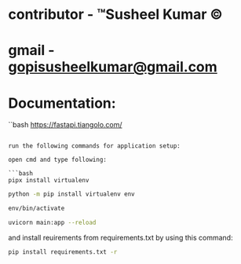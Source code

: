 # contributor - ™Susheel Kumar ©

# gmail - gopisusheelkumar@gmail.com

# Documentation:

``bash
https://fastapi.tiangolo.com/
```

run the following commands for application setup:

open cmd and type following:

```bash 
pipx install virtualenv
```

```bash 
python -m pip install virtualenv env
```

```bash 
env/bin/activate
```

```bash 
uvicorn main:app --reload
```

and install reuirements from requirements.txt by using this command:
```bash 
pip install requirements.txt -r
```
